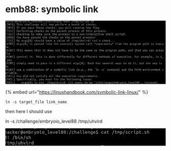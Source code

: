 # emb88: symbolic link

![Hint says I need to use symbolic link](<../.gitbook/assets/image (196).png>)

{% embed url="https://linuxhandbook.com/symbolic-link-linux/" %}



```
ln -s target_file link_name
```

then here I should use

ln -s /challenge/embryoio\_level88 /tmp/uhvird

![with modified script. Then I get the flag.](<../.gitbook/assets/image (223).png>)
